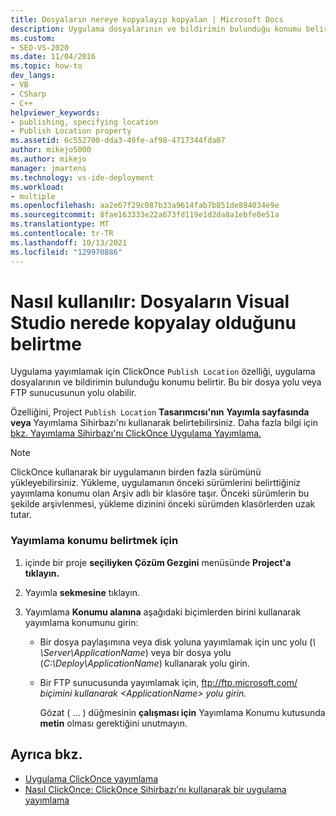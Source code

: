 ```yaml
---
title: Dosyaların nereye kopyalayıp kopyalan | Microsoft Docs
description: Uygulama dosyalarının ve bildirimin bulunduğu konumu belirten ClickOnce Yayımlama Konumu özelliğini ayarlamayı öğrenin.
ms.custom:
- SEO-VS-2020
ms.date: 11/04/2016
ms.topic: how-to
dev_langs:
- VB
- CSharp
- C++
helpviewer_keywords:
- publishing, specifying location
- Publish Location property
ms.assetid: 6c552700-dda3-49fe-af98-4717344fda07
author: mikejo5000
ms.author: mikejo
manager: jmartens
ms.technology: vs-ide-deployment
ms.workload:
- multiple
ms.openlocfilehash: aa2e67f29c087b33a9614fab7b851de884034e9e
ms.sourcegitcommit: 8fae163333e22a673fd119e1d2da8a1ebfe0e51a
ms.translationtype: MT
ms.contentlocale: tr-TR
ms.lasthandoff: 10/13/2021
ms.locfileid: "129970886"
---
```

# <a name="how-to-specify-where-visual-studio-copies-the-files"></a>Nasıl kullanılır: Dosyaların Visual Studio nerede kopyalay olduğunu belirtme
Uygulama yayımlamak için ClickOnce `Publish Location` özelliği, uygulama dosyalarının ve bildirimin bulunduğu konumu belirtir. Bu bir dosya yolu veya FTP sunucusunun yolu olabilir.

 Özelliğini, Project `Publish Location` **Tasarımcısı'nın** **Yayımla sayfasında veya** Yayımlama Sihirbazı'nı kullanarak belirtebilirsiniz. Daha fazla bilgi için [bkz. Yayımlama Sihirbazı'nı ClickOnce Uygulama Yayımlama.](../deployment/how-to-publish-a-clickonce-application-using-the-publish-wizard.md)

> [!NOTE]
> ClickOnce kullanarak bir uygulamanın birden fazla sürümünü yükleyebilirsiniz. Yükleme, uygulamanın önceki sürümlerini belirttiğiniz yayımlama konumu olan Arşiv adlı bir klasöre taşır. Önceki sürümlerin bu şekilde arşivlenmesi, yükleme dizinini önceki sürümden klasörlerden uzak tutar.

### <a name="to-specify-a-publishing-location"></a>Yayımlama konumu belirtmek için

1. içinde bir proje **seçiliyken Çözüm Gezgini** menüsünde **Project'a** **tıklayın.**

2. Yayımla **sekmesine** tıklayın.

3. Yayımlama **Konumu alanına** aşağıdaki biçimlerden birini kullanarak yayımlama konumunu girin:

   - Bir dosya paylaşımına veya disk yoluna yayımlamak için unc yolu (*\\ \Server\ApplicationName*) veya bir dosya yolu (*C:\Deploy\ApplicationName*) kullanarak yolu girin.

   - Bir FTP sunucusunda yayımlamak için, ftp://ftp.microsoft.com/ <em>biçimini kullanarak \<ApplicationName> yolu girin.</em>

     Gözat ( ... ) düğmesinin **çalışması için** Yayımlama Konumu kutusunda **metin** olması gerektiğini unutmayın.

## <a name="see-also"></a>Ayrıca bkz.
- [Uygulama ClickOnce yayımlama](../deployment/publishing-clickonce-applications.md)
- [Nasıl ClickOnce: ClickOnce Sihirbazı'nı kullanarak bir uygulama yayımlama](../deployment/how-to-publish-a-clickonce-application-using-the-publish-wizard.md)